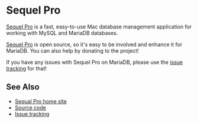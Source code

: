 # Sequel Pro

[Sequel Pro](https://www.sequelpro.com) is a fast, easy-to-use Mac database management application for working with MySQL and MariaDB databases.

[Sequel Pro](https://www.sequelpro.com) is open source, so it's easy to be involved and enhance it for MariaDB.  You can also help by donating to the project!

If you have any issues with Sequel Pro on MariaDB, please use the  [issue tracking](https://github.com/sequelpro/sequelpro/issues) for that!

## See Also

- [Sequal Pro home site](https://www.sequelpro.com)
- [Source code](https://github.com/sequelpro)
- [Issue tracking](https://github.com/sequelpro/sequelpro/issues)